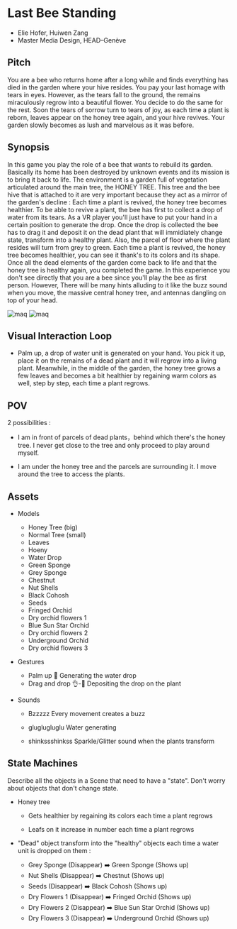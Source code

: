 # Last Bee Standing

- Elie Hofer, Huiwen Zang
- Master Media Design, HEAD–Genève

## Pitch

You are a bee who returns home after a long while and finds everything has died in the garden where your hive resides. You pay your last homage with tears in eyes. However, as the tears fall to the ground, the remains miraculously regrow into a beautiful flower. You decide to do the same for the rest. Soon the tears of sorrow turn to tears of joy, as each time a plant is reborn, leaves appear on the honey tree again, and your hive revives. Your garden slowly becomes as lush and marvelous as it was before.

## Synopsis

In this game you play the role of a bee that wants to rebuild its garden. Basically its home has been destroyed by unknown events and its mission is to bring it back to life. The environment is a garden full of vegetation articulated around the main tree, the HONEY TREE. This tree and the bee hive that is attached to it are very important because they act as a mirror of the garden's decline : Each time a plant is revived, the honey tree becomes healthier. To be able to revive a plant, the bee has first to collect a drop of water from its tears. As a VR player you'll just have to put your hand in a certain position to generate the drop. Once the drop is collected the bee has to drag it and deposit it on the dead plant that will immidiately change state, transform into a healthy plant. Also, the parcel of floor where the plant resides will turn from grey to green. Each time a plant is revived, the honey tree becomes healthier, you can see it thank's to its colors and its shape. Once all the dead elements of the garden come back to life and that the honey tree is healthy again, you completed the game. In this experience you don't see directly that you are a bee since you'll play the bee as first person. However, There will be many hints alluding to it like the buzz sound when you move, the massive central honey tree, and antennas dangling on top of your head.

![maq](images/maquette7.jpg)
![maq](images/maquette8.jpg)

## Visual Interaction Loop

- Palm up, a drop of water unit is generated on your hand. You pick it up, place it on the remains of a dead plant and it will regrow into a living plant. Meanwhile, in the middle of the garden, the honey tree grows a few leaves and becomes a bit healthier by regaining warm colors as well, step by step, each time a plant regrows.

## POV

2 possibilities :

- I am in front of parcels of dead plants，behind which there's the honey tree. I never get close to the tree and only proceed to play around myself.

- I am under the honey tree and the parcels are surrounding it. I move around the tree to access the plants.

## Assets

- Models

  - Honey Tree (big)
  - Normal Tree (small)
  - Leaves
  - Hoeny
  - Water Drop
  - Green Sponge
  - Grey Sponge
  - Chestnut
  - Nut Shells
  - Black Cohosh
  - Seeds
  - Fringed Orchid
  - Dry orchid flowers 1
  - Blue Sun Star Orchid
  - Dry orchid flowers 2
  - Underground Orchid
  - Dry orchid flowers 3

- Gestures

  - Palm up 🫴
    Generating the water drop
  - Drag and drop 👌-🫳
    Depositing the drop on the plant

- Sounds

  - Bzzzzz
    Every movement creates a buzz

  - gluglugluglu
    Water generating

  - shinkssshinkss
    Sparkle/Glitter sound when the plants transform

## State Machines

Describe all the objects in a Scene that need to have a "state". Don't worry about objects that don't change state.

- Honey tree

  - Gets healthier by regaining its colors each time a plant regrows

  - Leafs on it increase in number each time a plant regrows

- "Dead" object transform into the "healthy" objects each time a water unit is dropped on them :

  - Grey Sponge (Disappear) ➡️ Green Sponge (Shows up)
  - Nut Shells (Disappear) ➡️ Chestnut (Shows up)
  - Seeds (Disappear) ➡️ Black Cohosh (Shows up)
  - Dry Flowers 1 (Disappear) ➡️ Fringed Orchid (Shows up)
  - Dry Flowers 2 (Disappear) ➡️ Blue Sun Star Orchid (Shows up)
  - Dry Flowers 3 (Disappear) ➡️ Underground Orchid (Shows up)
